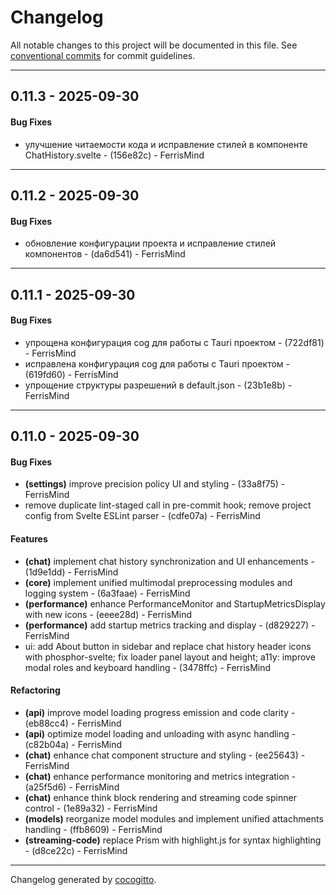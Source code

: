 # Changelog
All notable changes to this project will be documented in this file. See [conventional commits](https://www.conventionalcommits.org/) for commit guidelines.

- - -
## 0.11.3 - 2025-09-30
#### Bug Fixes
- улучшение читаемости кода и исправление стилей в компоненте ChatHistory.svelte - (156e82c) - FerrisMind

- - -

## 0.11.2 - 2025-09-30
#### Bug Fixes
- обновление конфигурации проекта и исправление стилей компонентов - (da6d541) - FerrisMind

- - -

## 0.11.1 - 2025-09-30
#### Bug Fixes
- упрощена конфигурация cog для работы с Tauri проектом - (722df81) - FerrisMind
- исправлена конфигурация cog для работы с Tauri проектом - (619fd60) - FerrisMind
- упрощение структуры разрешений в default.json - (23b1e8b) - FerrisMind

- - -

## 0.11.0 - 2025-09-30
#### Bug Fixes
- **(settings)** improve precision policy UI and styling - (33a8f75) - FerrisMind
- remove duplicate lint-staged call in pre-commit hook; remove project config from Svelte ESLint parser - (cdfe07a) - FerrisMind
#### Features
- **(chat)** implement chat history synchronization and UI enhancements - (1d9e1dd) - FerrisMind
- **(core)** implement unified multimodal preprocessing modules and logging system - (6a3faae) - FerrisMind
- **(performance)** enhance PerformanceMonitor and StartupMetricsDisplay with new icons - (eeee28d) - FerrisMind
- **(performance)** add startup metrics tracking and display - (d829227) - FerrisMind
- ui: add About button in sidebar and replace chat history header icons with phosphor-svelte; fix loader panel layout and height; a11y: improve modal roles and keyboard handling - (3478ffc) - FerrisMind
#### Refactoring
- **(api)** improve model loading progress emission and code clarity - (eb88cc4) - FerrisMind
- **(api)** optimize model loading and unloading with async handling - (c82b04a) - FerrisMind
- **(chat)** enhance chat component structure and styling - (ee25643) - FerrisMind
- **(chat)** enhance performance monitoring and metrics integration - (a25f5d6) - FerrisMind
- **(chat)** enhance think block rendering and streaming code spinner control - (1e89a32) - FerrisMind
- **(models)** reorganize model modules and implement unified attachments handling - (ffb8609) - FerrisMind
- **(streaming-code)** replace Prism with highlight.js for syntax highlighting - (d8ce22c) - FerrisMind

- - -

Changelog generated by [cocogitto](https://github.com/cocogitto/cocogitto).